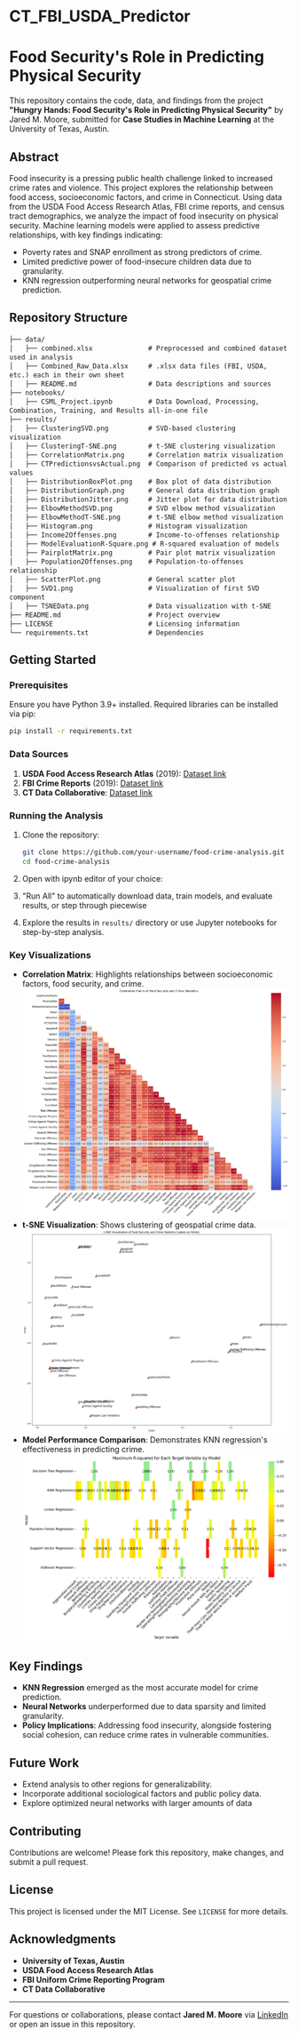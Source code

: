 # CT_FBI_USDA_Predictor

# Food Security's Role in Predicting Physical Security

This repository contains the code, data, and findings from the project **"Hungry Hands: Food Security's Role in Predicting Physical Security"** by Jared M. Moore, submitted for **Case Studies in Machine Learning** at the University of Texas, Austin.

## Abstract
Food insecurity is a pressing public health challenge linked to increased crime rates and violence. This project explores the relationship between food access, socioeconomic factors, and crime in Connecticut. Using data from the USDA Food Access Research Atlas, FBI crime reports, and census tract demographics, we analyze the impact of food insecurity on physical security. Machine learning models were applied to assess predictive relationships, with key findings indicating:

- Poverty rates and SNAP enrollment as strong predictors of crime.
- Limited predictive power of food-insecure children data due to granularity.
- KNN regression outperforming neural networks for geospatial crime prediction.

## Repository Structure

```plaintext
├── data/
│   ├── combined.xlsx              # Preprocessed and combined dataset used in analysis
│   ├── Combined_Raw_Data.xlsx     # .xlsx data files (FBI, USDA, etc.) each in their own sheet
│   ├── README.md                  # Data descriptions and sources
├── notebooks/
│   ├── CSML_Project.ipynb         # Data Download, Processing, Combination, Training, and Results all-in-one file
├── results/
│   ├── ClusteringSVD.png          # SVD-based clustering visualization
│   ├── ClusteringT-SNE.png        # t-SNE clustering visualization
│   ├── CorrelationMatrix.png      # Correlation matrix visualization
│   ├── CTPredictionsvsActual.png  # Comparison of predicted vs actual values
│   ├── DistributionBoxPlot.png    # Box plot of data distribution
│   ├── DistributionGraph.png      # General data distribution graph
│   ├── DistributionJitter.png     # Jitter plot for data distribution
│   ├── ElbowMethodSVD.png         # SVD elbow method visualization
│   ├── ElbowMethodT-SNE.png       # t-SNE elbow method visualization
│   ├── Histogram.png              # Histogram visualization
│   ├── Income2Offenses.png        # Income-to-offenses relationship
│   ├── ModelEvaluationR-Square.png # R-squared evaluation of models
│   ├── PairplotMatrix.png         # Pair plot matrix visualization
│   ├── Population2Offenses.png    # Population-to-offenses relationship
│   ├── ScatterPlot.png            # General scatter plot
│   ├── SVD1.png                   # Visualization of first SVD component
│   ├── TSNEData.png               # Data visualization with t-SNE
├── README.md                      # Project overview
├── LICENSE                        # Licensing information
└── requirements.txt               # Dependencies
```

## Getting Started

### Prerequisites
Ensure you have Python 3.9+ installed. Required libraries can be installed via pip:

```bash
pip install -r requirements.txt
```

### Data Sources
1. **USDA Food Access Research Atlas** (2019): [Dataset link](https://www.ers.usda.gov/data-products/food-access-research-atlas/)
2. **FBI Crime Reports** (2019): [Dataset link](https://ucr.fbi.gov/crime-in-the.u.s/2019/crime-in-the-u.s.-2019/tables/table-8/table-8-state-cuts/connecticut.xls)
3. **CT Data Collaborative**: [Dataset link](https://www.ctdata.org/)

### Running the Analysis

1. Clone the repository:
   ```bash
   git clone https://github.com/your-username/food-crime-analysis.git
   cd food-crime-analysis
   ```

2. Open with ipynb editor of your choice:

3. "Run All" to automatically download data, train models, and evaluate results, or step through piecewise

4. Explore the results in `results/` directory or use Jupyter notebooks for step-by-step analysis.

### Key Visualizations
- **Correlation Matrix**: Highlights relationships between socioeconomic factors, food security, and crime. ![Correlation Matrix](./Results/CorrelationMatrix.png)
- **t-SNE Visualization**: Shows clustering of geospatial crime data. ![T-SNE Visualization](./Results/T-SNEData.png)
- **Model Performance Comparison**: Demonstrates KNN regression's effectiveness in predicting crime. ![Model Evaluation](./Results/ModelEvaluationR-Square.png)

## Key Findings
- **KNN Regression** emerged as the most accurate model for crime prediction.
- **Neural Networks** underperformed due to data sparsity and limited granularity.
- **Policy Implications**: Addressing food insecurity, alongside fostering social cohesion, can reduce crime rates in vulnerable communities.

## Future Work
- Extend analysis to other regions for generalizability.
- Incorporate additional sociological factors and public policy data.
- Explore optimized neural networks with larger amounts of data

## Contributing
Contributions are welcome! Please fork this repository, make changes, and submit a pull request.

## License
This project is licensed under the MIT License. See `LICENSE` for more details.

## Acknowledgments
- **University of Texas, Austin**
- **USDA Food Access Research Atlas**
- **FBI Uniform Crime Reporting Program**
- **CT Data Collaborative**

---
For questions or collaborations, please contact **Jared M. Moore** via [LinkedIn](https://linkedin.com/in/your-profile) or open an issue in this repository.

